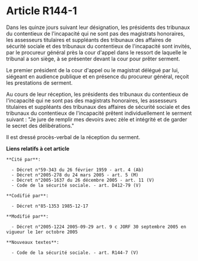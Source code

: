 # Article R144-1

Dans les quinze jours suivant leur désignation, les présidents des tribunaux du contentieux de l'incapacité qui ne sont pas
des magistrats honoraires, les assesseurs titulaires et suppléants des tribunaux des affaires de sécurité sociale et des
tribunaux du contentieux de l'incapacité sont invités, par le procureur général près la cour d'appel dans le ressort de
laquelle le tribunal a son siège, à se présenter devant la cour pour prêter serment.

Le premier président de la cour d'appel ou le magistrat délégué par lui, siégeant en audience publique et en présence du
procureur général, reçoit les prestations de serment.

Au cours de leur réception, les présidents des tribunaux du contentieux de l'incapacité qui ne sont pas des magistrats
honoraires, les assesseurs titulaires et suppléants des tribunaux des affaires de sécurité sociale et des tribunaux du
contentieux de l'incapacité prêtent individuellement le serment suivant : "Je jure de remplir mes devoirs avec zèle et
intégrité et de garder le secret des délibérations."

Il est dressé procès-verbal de la réception du serment.

**Liens relatifs à cet article**

	**Cité par**:

	  - Décret n°59-343 du 26 février 1959 - art. 4 (Ab)
	  - Décret n°2005-278 du 24 mars 2005 - art. 5 (M)
	  - Décret n°2005-1637 du 26 décembre 2005 - art. 11 (V)
	  - Code de la sécurité sociale. - art. D412-79 (V)

	**Codifié par**:

	  - Décret n°85-1353 1985-12-17

	**Modifié par**:

	  - Décret n°2005-1224 2005-09-29 art. 9 c JORF 30 septembre 2005 en vigueur le 1er octobre 2005

	**Nouveaux textes**:

	  - Code de la sécurité sociale. - art. R144-7 (V)
